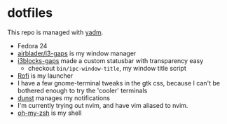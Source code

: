 # dotfiles
This repo is managed with [yadm](https://github.com/TheLocehiliosan/yadm).

* Fedora 24
* [airblader/i3-gaps](https://github.com/Airblader/i3/) is my window manager
* [i3blocks-gaps](https://github.com/Airblader/i3blocks-gaps) made a custom statusbar with transparency easy
  * checkout `bin/ipc-window-title`, my window title script
* [Rofi](https://github.com/DaveDavenport/rofi) is my launcher
* I have a few gnome-terminal tweaks in the gtk css, because I can't be bothered enough to try the 'cooler' terminals
* [dunst](https://github.com/knopwob/dunst) manages my notifications
* I'm currently trying out nvim, and have vim aliased to nvim.
* [oh-my-zsh](http://ohmyz.sh/) is my shell
